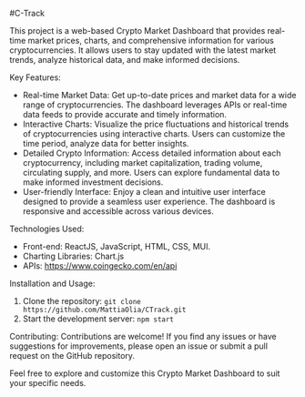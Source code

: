 #C-Track

This project is a web-based Crypto Market Dashboard that provides real-time market prices, charts, and comprehensive information for various cryptocurrencies. It allows users to stay updated with the latest market trends, analyze historical data, and make informed decisions.

Key Features:
- Real-time Market Data: Get up-to-date prices and market data for a wide range of cryptocurrencies. The dashboard leverages APIs or real-time data feeds to provide accurate and timely information.
- Interactive Charts: Visualize the price fluctuations and historical trends of cryptocurrencies using interactive charts. Users can customize the time period,  analyze data for better insights.
- Detailed Crypto Information: Access detailed information about each cryptocurrency, including market capitalization, trading volume, circulating supply, and more. Users can explore fundamental data to make informed investment decisions.
- User-friendly Interface: Enjoy a clean and intuitive user interface designed to provide a seamless user experience. The dashboard is responsive and accessible across various devices.

Technologies Used:
- Front-end: ReactJS, JavaScript, HTML, CSS, MUI.
- Charting Libraries: Chart.js 
- APIs: https://www.coingecko.com/en/api

Installation and Usage:
1. Clone the repository: `git clone https://github.com/MattiaOlia/CTrack.git`
3. Start the development server: `npm start`


Contributing:
Contributions are welcome! If you find any issues or have suggestions for improvements, please open an issue or submit a pull request on the GitHub repository.


Feel free to explore and customize this Crypto Market Dashboard to suit your specific needs. 

